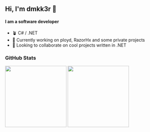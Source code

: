 ## Hi,  I'm dmkk3r 👋
#### I am a software developer

- 🪴 C# / .NET
- 🔭 Currently working on ployd, RazorHx and some private projects
- 👯 Looking to collaborate on cool projects written in .NET

### GitHub Stats

<span>
  <img height=200 align="center" src="https://github-readme-stats.vercel.app/api?username=dmkk3r&theme=dark" />
</span>
<span>
  <img height=200 align="center" src="https://github-readme-stats.vercel.app/api/top-langs?username=dmkk3r&layout=donut&langs_count=8&card_width=320&theme=dark" />
</span>
